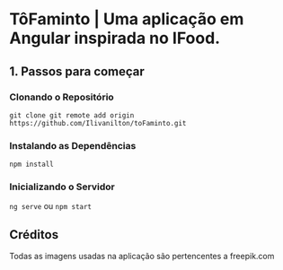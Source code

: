 # TôFaminto | Uma aplicação em Angular inspirada no IFood.

## 1. Passos para começar

### Clonando o Repositório

`git clone git remote add origin https://github.com/Ilivanilton/toFaminto.git`

### Instalando as Dependências

`npm install`

### Inicializando o Servidor

`ng serve` ou `npm start`

## Créditos

Todas as imagens usadas na aplicação são pertencentes a freepik.com
